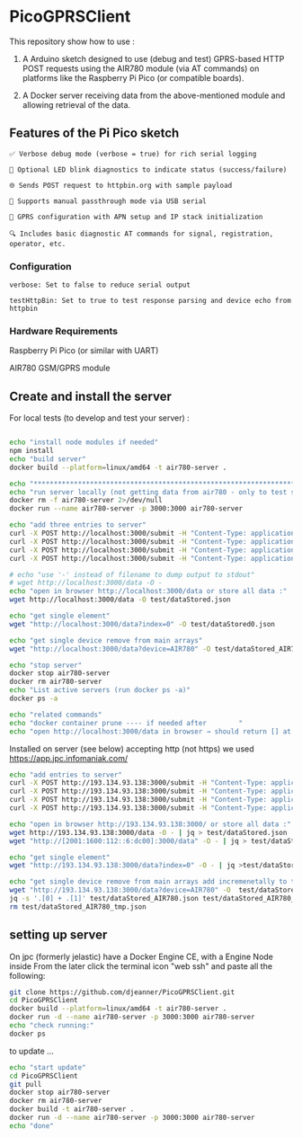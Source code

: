 # PicoGPRSClient
This repository show how to use :

1) A Arduino sketch designed to use (debug and test) GPRS-based HTTP POST requests using the AIR780 module (via AT commands) on platforms like the Raspberry Pi Pico (or compatible boards).

2) A Docker server receiving data from the above-mentioned module and allowing retrieval of the data.

## Features of the Pi Pico sketch

    ✅ Verbose debug mode (verbose = true) for rich serial logging

    🔁 Optional LED blink diagnostics to indicate status (success/failure)

    🌐 Sends POST request to httpbin.org with sample payload

    🔧 Supports manual passthrough mode via USB serial

    📡 GPRS configuration with APN setup and IP stack initialization

    🔍 Includes basic diagnostic AT commands for signal, registration, operator, etc.

### Configuration

    verbose: Set to false to reduce serial output

    testHttpBin: Set to true to test response parsing and device echo from httpbin

### Hardware Requirements

Raspberry Pi Pico (or similar with UART)

AIR780 GSM/GPRS module

## Create and install the server

For local tests (to develop and test your server) :
 
```zsh

echo "install node modules if needed"
npm install
echo "build server"
docker build --platform=linux/amd64 -t air780-server .

echo "**********************************************************************"
echo "run server locally (not getting data from air780 - only to test server code)"
docker rm -f air780-server 2>/dev/null
docker run --name air780-server -p 3000:3000 air780-server

echo "add three entries to server"
curl -X POST http://localhost:3000/submit -H "Content-Type: application/x-www-form-urlencoded" -d "device=AIR780&value=123"
curl -X POST http://localhost:3000/submit -H "Content-Type: application/x-www-form-urlencoded" -d "device=AIR780&value=124"
curl -X POST http://localhost:3000/submit -H "Content-Type: application/x-www-form-urlencoded" -d "device=AIR780&value=textInput"
curl -X POST http://localhost:3000/submit -H "Content-Type: application/x-www-form-urlencoded" -d "device=AIR78ddddd0&value=textInput"

# echo "use '-' instead of filename to dump output to stdout"
# wget http://localhost:3000/data -O -
echo "open in browser http://localhost:3000/data or store all data :"
wget http://localhost:3000/data -O test/dataStored.json

echo "get single element"
wget "http://localhost:3000/data?index=0" -O test/dataStored0.json

echo "get single device remove from main arrays"
wget "http://localhost:3000/data?device=AIR780" -O test/dataStored_AIR780.json

echo "stop server"
docker stop air780-server
docker rm air780-server
echo "List active servers (run docker ps -a)"
docker ps -a  

echo "related commands"
echo "docker container prune ---- if needed after        "
echo "open http://localhost:3000/data in browser → should return [] at start"

```

Installed on server (see below) accepting http (not https)
we used https://app.jpc.infomaniak.com/

```zsh
echo "add entries to server" 
curl -X POST http://193.134.93.138:3000/submit -H "Content-Type: application/x-www-form-urlencoded" -d "device=AIR780&value=123"
curl -X POST http://193.134.93.138:3000/submit -H "Content-Type: application/x-www-form-urlencoded" -d "device=AIR780&value=124"
curl -X POST http://193.134.93.138:3000/submit -H "Content-Type: application/x-www-form-urlencoded" -d "device=AIR780&value=125"
curl -X POST http://193.134.93.138:3000/submit -H "Content-Type: application/x-www-form-urlencoded" -d "device=AIZZR780&value=0"

echo "open in browser http://193.134.93.138:3000/ or store all data :"
wget http://193.134.93.138:3000/data -O - | jq > test/dataStored.json
wget "http://[2001:1600:112::6:dc00]:3000/data" -O - | jq > test/dataStored.json

echo "get single element"
wget "http://193.134.93.138:3000/data?index=0" -O - | jq >test/dataStored0.json

echo "get single device remove from main arrays add incremenetally to test/dataStored_AIR780.json "
wget "http://193.134.93.138:3000/data?device=AIR780" -O  test/dataStored_AIR780_tmp.json;
jq -s '.[0] + .[1]' test/dataStored_AIR780.json test/dataStored_AIR780_tmp.json > test/tmp && mv test/tmp test/dataStored_AIR780.json
rm test/dataStored_AIR780_tmp.json
```

## setting up server

On jpc (formerly jelastic) 
have a Docker Engine CE, with a Engine Node inside
From the later click the terminal icon "web ssh"
and paste all the following:

```zsh
git clone https://github.com/djeanner/PicoGPRSClient.git
cd PicoGPRSClient
docker build --platform=linux/amd64 -t air780-server .
docker run -d --name air780-server -p 3000:3000 air780-server
echo "check running:"
docker ps
```

to update  ...

```zsh
echo "start update"
cd PicoGPRSClient
git pull
docker stop air780-server
docker rm air780-server
docker build -t air780-server .
docker run -d --name air780-server -p 3000:3000 air780-server
echo "done"
```

